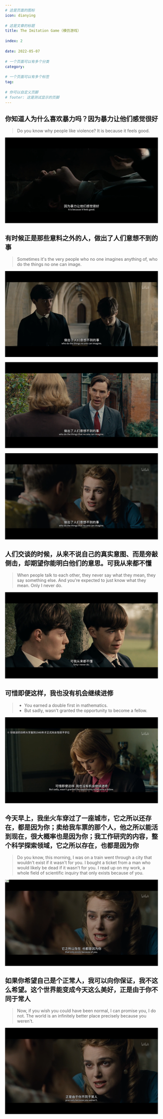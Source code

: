 ```yaml
---
# 这是页面的图标
icon: dianying

# 这是文章的标题
title: The Imitation Game（模仿游戏）

index: 2

date: 2022-05-07

# 一个页面可以有多个分类
category: 

# 一个页面可以有多个标签
tag: 

# 你可以自定义页脚
# footer: 这是测试显示的页脚
---
```




## 你知道人为什么喜欢暴力吗？因为暴力让他们感觉很好

> Do you know why people like violence? It is because it feels good.

![image-20220507220046166](./img/image-20220507220046166.png)



## 有时候正是那些意料之外的人，做出了人们意想不到的事

> Sometimes it's the very people who no one imagines anything of, who do the things no one can image.

![image-20220507220409547](./img/image-20220507220409547.png)

![image-20220507220635742](./img/image-20220507220635742.png)

![image-20220507220535897](./img/image-20220507220535897.png)



## 人们交谈的时候，从来不说自己的真实意图、而是旁敲侧击，却期望你能明白他们的意思。可我从来都不懂

> When people talk to each other, they never say what they mean, they say something else. And you're expected to just know what they mean. Only I never do.

![image-20220507221001857](./img/image-20220507221001857.png)



## 可惜即便这样，我也没有机会继续进修

> - You earned a double first in mathematics.
> - But sadly, wasn't granted the opportunity to become a fellow.

![image-20220507221225542](./img/image-20220507221225542.png)



## 今天早上，我坐火车穿过了一座城市，它之所以还存在，都是因为你；卖给我车票的那个人，他之所以能活到现在，很大概率也是因为你；我工作研究的内容，整个科学探索领域，它之所以存在，也都是因为你

> Do you know, this morning, I was on a train went through a city that wouldn't exist if it wasn't for you. I bought a ticket from a man who would likely be dead if it wasn't for you. I read up on my work, a whole field of scientific inquiry that only exists because of you.

![image-20220507221902084](./img/image-20220507221902084.png)



## 如果你希望自己是个正常人，我可以向你保证，我不这么希望。这个世界能变成今天这么美好，正是由于你不同于常人

> Now, if you wish you could have been normal, I can promise you, I do not. The world is an infinitely better place precisely because you weren't.

![image-20220507222034102](./img/image-20220507222034102.png)
